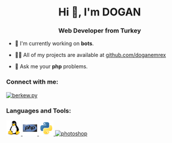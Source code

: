 <h1 align="center">Hi 👋, I'm DOGAN</h1>
<h3 align="center">Web Developer from Turkey</h3>

- 🔭 I'm currently working on **bots**.

- 👨‍💻 All of my projects are available at [github.com/doganemrex](github.com/doganemrex)

- 💬 Ask me your **php** problems.

<h3 align="left">Connect with me:</h3>
<p align="left">
<a href="https://instagram.com/doganxreal" target="blank"><img align="center" src="https://cdn.jsdelivr.net/npm/simple-icons@3.0.1/icons/instagram.svg" alt="berkew.py" height="30" width="40" /></a>
</p>

<h3 align="left">Languages and Tools:</h3>
<p align="left"> <a href="https://www.linux.org/" target="_blank"> <img src="https://raw.githubusercontent.com/devicons/devicon/master/icons/linux/linux-original.svg" alt="linux" width="40" height="40"/> </a> <a href="https://www.php.net" target="_blank"> <img src="https://raw.githubusercontent.com/devicons/devicon/master/icons/php/php-original.svg" alt="php" width="40" height="40"/> </a> <a href="https://www.python.org" target="_blank"> <img src="https://raw.githubusercontent.com/devicons/devicon/master/icons/python/python-original.svg" alt="python" width="40" height="40"/> </a> <a href="" target="_blank"> <img src="https://seeklogo.com/images/A/adobe-photoshop-logo-7B88D7B5AA-seeklogo.com.png" alt="photoshop" width="40" height="40"/> </a> </p>
